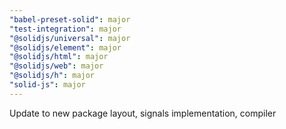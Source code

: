 ```yaml
---
"babel-preset-solid": major
"test-integration": major
"@solidjs/universal": major
"@solidjs/element": major
"@solidjs/html": major
"@solidjs/web": major
"@solidjs/h": major
"solid-js": major
---
```


Update to new package layout, signals implementation, compiler
